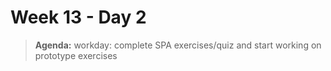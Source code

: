 # Week 13 - Day 2

> **Agenda:** workday: complete SPA exercises/quiz and start working on prototype exercises